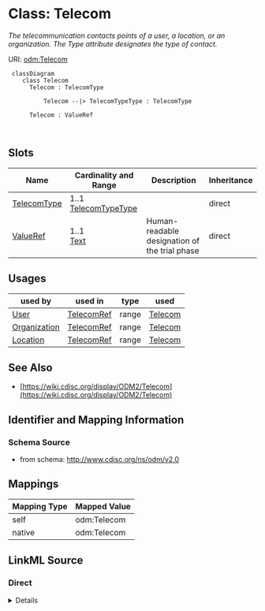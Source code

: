 # Class: Telecom


_The telecommunication contacts points of a user, a location, or an organization. The Type attribute designates the type of contact._





URI: [odm:Telecom](http://www.cdisc.org/ns/odm/v2.0/Telecom)



```mermaid
 classDiagram
    class Telecom
      Telecom : TelecomType
        
          Telecom --|> TelecomTypeType : TelecomType
        
      Telecom : ValueRef
        
      
```




<!-- no inheritance hierarchy -->


## Slots

| Name | Cardinality and Range | Description | Inheritance |
| ---  | --- | --- | --- |
| [TelecomType](TelecomType.md) | 1..1 <br/> [TelecomTypeType](TelecomTypeType.md) |  | direct |
| [ValueRef](ValueRef.md) | 1..1 <br/> [Text](Text.md) | Human-readable designation of the trial phase | direct |





## Usages

| used by | used in | type | used |
| ---  | --- | --- | --- |
| [User](User.md) | [TelecomRef](TelecomRef.md) | range | [Telecom](Telecom.md) |
| [Organization](Organization.md) | [TelecomRef](TelecomRef.md) | range | [Telecom](Telecom.md) |
| [Location](Location.md) | [TelecomRef](TelecomRef.md) | range | [Telecom](Telecom.md) |






## See Also

* [https://wiki.cdisc.org/display/ODM2/Telecom](https://wiki.cdisc.org/display/ODM2/Telecom)

## Identifier and Mapping Information







### Schema Source


* from schema: http://www.cdisc.org/ns/odm/v2.0





## Mappings

| Mapping Type | Mapped Value |
| ---  | ---  |
| self | odm:Telecom |
| native | odm:Telecom |





## LinkML Source

<!-- TODO: investigate https://stackoverflow.com/questions/37606292/how-to-create-tabbed-code-blocks-in-mkdocs-or-sphinx -->

### Direct

<details>
```yaml
name: Telecom
description: The telecommunication contacts points of a user, a location, or an organization.
  The Type attribute designates the type of contact.
from_schema: http://www.cdisc.org/ns/odm/v2.0
see_also:
- https://wiki.cdisc.org/display/ODM2/Telecom
slots:
- TelecomType
- ValueRef
slot_usage:
  TelecomType:
    name: TelecomType
    comments:
    - 'Required

      enum values:(Email | Pager | Phone | Fax | SMS | URL | Other)

      Values are aligned with FHIR ContactPoint/System data element.'
    domain_of:
    - Telecom
    range: TelecomTypeType
    required: true
  ValueRef:
    name: ValueRef
    comments:
    - 'Required

      range:text'
    domain_of:
    - TrialPhase
    - ParameterValue
    - Telecom
    - ItemData
    - Query
    range: text
    required: true
class_uri: odm:Telecom

```
</details>

### Induced

<details>
```yaml
name: Telecom
description: The telecommunication contacts points of a user, a location, or an organization.
  The Type attribute designates the type of contact.
from_schema: http://www.cdisc.org/ns/odm/v2.0
see_also:
- https://wiki.cdisc.org/display/ODM2/Telecom
slot_usage:
  TelecomType:
    name: TelecomType
    comments:
    - 'Required

      enum values:(Email | Pager | Phone | Fax | SMS | URL | Other)

      Values are aligned with FHIR ContactPoint/System data element.'
    domain_of:
    - Telecom
    range: TelecomTypeType
    required: true
  ValueRef:
    name: ValueRef
    comments:
    - 'Required

      range:text'
    domain_of:
    - TrialPhase
    - ParameterValue
    - Telecom
    - ItemData
    - Query
    range: text
    required: true
attributes:
  TelecomType:
    name: TelecomType
    comments:
    - 'Required

      enum values:(Email | Pager | Phone | Fax | SMS | URL | Other)

      Values are aligned with FHIR ContactPoint/System data element.'
    from_schema: http://www.cdisc.org/ns/odm/v2.0
    rank: 1000
    alias: TelecomType
    owner: Telecom
    domain_of:
    - Telecom
    range: TelecomTypeType
    required: true
  ValueRef:
    name: ValueRef
    description: Human-readable designation of the trial phase.
    comments:
    - 'Required

      range:text'
    from_schema: http://www.cdisc.org/ns/odm/v2.0
    rank: 1000
    identifier: false
    alias: ValueRef
    owner: Telecom
    domain_of:
    - TrialPhase
    - ParameterValue
    - Telecom
    - ItemData
    - Query
    range: text
    required: true
class_uri: odm:Telecom

```
</details>